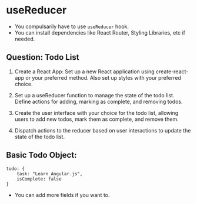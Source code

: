 # useReducer

-   You compulsarily have to use `useReducer` hook.
-   You can install dependencies like React Router, Styling Libraries, etc if needed.

## Question: Todo List

1. Create a React App: Set up a new React application using create-react-app or your preferred method. Also set up styles with your preferred choice.

2. Set up a useReducer function to manage the state of the todo list. Define actions for adding, marking as complete, and removing todos.

3. Create the user interface with your choice for the todo list, allowing users to add new todos, mark them as complete, and remove them.

4. Dispatch actions to the reducer based on user interactions to update the state of the todo list.

## Basic Todo Object:

    todo: {
        task: "Learn Angular.js",
        isComplete: false
    }

-   You can add more fields if you want to.
